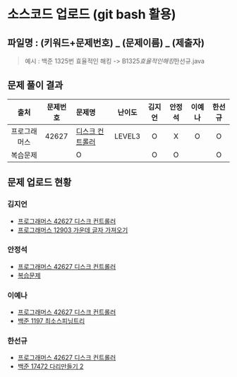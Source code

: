 # 소스코드 업로드 (git bash 활용)

## 파일명 : (키워드+문제번호) _ (문제이름) _ (제출자)

> 예시 : 백준 1325번 효율적인 해킹 -> B1325*효율적인해킹*한선규.java

## 문제 풀이 결과

<!-- Table -->

|출처|문제번호|문제명|난이도|김지언|안정석|이예나|한선규|
| :-: | :-: | :- | :-: | :-: | :-: | :-: | :-: |
|프로그래머스|42627|[디스크 컨트롤러](https://programmers.co.kr/learn/courses/30/lessons/42627)|LEVEL3|O|X|O|O|
|복습문제||O||O|O||O|

## 문제 업로드 현황

### 김지언

- [프로그래머스 42627 디스크 컨트롤러](프로그래머스%2042627%20디스크%20컨트롤러/P42627_디스크컨트롤러_김지언.java)
- [프로그래머스 12903 가운데 글자 가져오기](복습문제/P12903_가운데글자가져오기_김지언.java)

### 안정석

- [프로그래머스 42627 디스크 컨트롤러]()
- [복습문제](https://github.com/S6-Daejeon4-Study/D4-4idiots-Study/blob/main/5%EC%A3%BC%EC%B0%A8/%EB%B3%B5%EC%8A%B5%EB%AC%B8%EC%A0%9C/B1987_%EC%95%8C%ED%8C%8C%EB%B2%B3_%EC%95%88%EC%A0%95%EC%84%9D.java)

### 이예나

- [프로그래머스 42627 디스크 컨트롤러](프로그래머스%2042627%20디스크%20컨트롤러/P42627_디스크컨트롤러_이예나.java)
- [백준 1197 최소스피닝트리](복습문제/B1197_최소스피닝트리_이예나.java)

### 한선규

- [프로그래머스 42627 디스크 컨트롤러](https://github.com/S6-Daejeon4-Study/D4-4idiots-Study/blob/main/5%EC%A3%BC%EC%B0%A8/%ED%94%84%EB%A1%9C%EA%B7%B8%EB%9E%98%EB%A8%B8%EC%8A%A4%2042627%20%EB%94%94%EC%8A%A4%ED%81%AC%20%EC%BB%A8%ED%8A%B8%EB%A1%A4%EB%9F%AC/P42627_%EB%94%94%EC%8A%A4%ED%81%AC%EC%BB%A8%ED%8A%B8%EB%A1%A4%EB%9F%AC_%ED%95%9C%EC%84%A0%EA%B7%9C.java)
- [백준 17472 다리만들기 2](https://github.com/S6-Daejeon4-Study/D4-4idiots-Study/blob/main/5%EC%A3%BC%EC%B0%A8/%EB%B3%B5%EC%8A%B5%EB%AC%B8%EC%A0%9C/B17472_%EB%8B%A4%EB%A6%AC%EB%A7%8C%EB%93%A4%EA%B8%B02_%ED%95%9C%EC%84%A0%EA%B7%9C.java)
